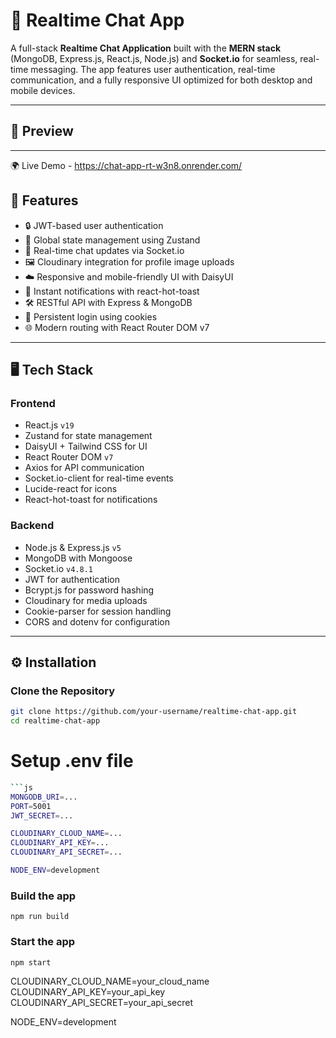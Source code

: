 # 💬 Realtime Chat App

A full-stack **Realtime Chat Application** built with the **MERN stack** (MongoDB, Express.js, React.js, Node.js) and **Socket.io** for seamless, real-time messaging. The app features user authentication, real-time communication, and a fully responsive UI optimized for both desktop and mobile devices.

---


## 🔗 Preview

---
🌍 Live Demo - https://chat-app-rt-w3n8.onrender.com/

## 🚀 Features

- 🔒 JWT-based user authentication  
- 🧠 Global state management using Zustand  
- 💬 Real-time chat updates via Socket.io  
- 🖼️ Cloudinary integration for profile image uploads  
- ☁️ Responsive and mobile-friendly UI with DaisyUI  
- 🔔 Instant notifications with react-hot-toast  
- 🛠️ RESTful API with Express & MongoDB  
- 🔄 Persistent login using cookies  
- 🌐 Modern routing with React Router DOM v7  

---

## 🖥️ Tech Stack

### Frontend

- React.js `v19`
- Zustand for state management
- DaisyUI + Tailwind CSS for UI
- React Router DOM `v7`
- Axios for API communication
- Socket.io-client for real-time events
- Lucide-react for icons
- React-hot-toast for notifications

### Backend

- Node.js & Express.js `v5`
- MongoDB with Mongoose
- Socket.io `v4.8.1`
- JWT for authentication
- Bcrypt.js for password hashing
- Cloudinary for media uploads
- Cookie-parser for session handling
- CORS and dotenv for configuration

---




## ⚙️ Installation

###  Clone the Repository

```bash
git clone https://github.com/your-username/realtime-chat-app.git
cd realtime-chat-app
```

# Setup .env file
```bash
```js
MONGODB_URI=...
PORT=5001
JWT_SECRET=...

CLOUDINARY_CLOUD_NAME=...
CLOUDINARY_API_KEY=...
CLOUDINARY_API_SECRET=...

NODE_ENV=development
```

### Build the app

```shell
npm run build
```

### Start the app

```shell
npm start
```

CLOUDINARY_CLOUD_NAME=your_cloud_name
CLOUDINARY_API_KEY=your_api_key
CLOUDINARY_API_SECRET=your_api_secret

NODE_ENV=development

